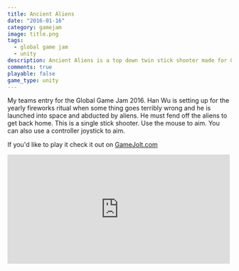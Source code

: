 ```yaml
---
title: Ancient Aliens
date: "2016-01-16"
category: gamejam
image: title.png
tags:
  - global game jam
  - unity
description: Ancient Aliens is a top down twin stick shooter made for Global Game Jam in 2016
comments: true
playable: false
game_type: unity
---
```


My teams entry for the Global Game Jam 2016. Han Wu is setting up for the yearly fireworks ritual when some thing goes terribly wrong and he is launched into space and abducted by aliens. He must fend off the aliens to get back home. This is a single stick shooter. Use the mouse to aim. You can also use a controller joystick to aim.

If you'd like to play it check it out on [GameJolt.com](https://gamejolt.com/games/ancient-aliens/123011)

<iframe src="https://widgets.gamejolt.com/package/v1?key=UAx3najw" frameborder="0" width="500" height="245"></iframe>
